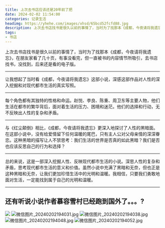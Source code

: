 ```yaml
---
title: 上次去书店应该还是20年前了把
date: 2024-02-02 11:54:00
categories: 记录生活
headimg: https://yhehe.com/images/xhsd/65bcd52fcfd88.jpg 
description: 上次去书店找书是很久以前的事情了，当时为了找那本《成都，今夜请将我遗忘》，在朋友家看了几十页，有事没看完，但一直被书的内容情节所吸引，去书店找书，没找到，后来还是看的电子版。
tags:
- 书店
---
```

上次去书店找书是很久以前的事情了，当时为了找那本《成都，今夜请将我遗忘》，在朋友家看了几十页，有事没看完，但一直被书的内容情节所吸引，去书店找书，没找到，后来还是看的电子版。

----------

让我想起了当时看《成都，今夜请将我遗忘》这部小说，深感这部作品对人性的深入挖掘和对现代都市生活的真实写照。

----------

每个角色都有其独特的性格和命运。赵悦、李良、陈重、周卫东等主要人物，他们生活在都市的繁华背后，面对着生活的压力、困境和迷茫。他们的选择和行动，无不反映出人性的复杂和矛盾。

----------

与《红尘颠倒》相比，《成都，今夜请将我遗忘》更深入地探讨了人性的黑暗面。在这部小说中，没有给爱情留下任何温暖的尾巴，只有主人公对父母亲情的深深眷恋。这种黑暗的描写让人不禁思考：我们生活的世界是否真的如此黑暗？我们是否也应该反思自己的行为和选择？

----------

总的来说，这是一部深入挖掘人性、反映现代都市生活的小说。深思人性的复杂和矛盾，思考现代都市生活的意义和价值。虽然小说中充满了黑暗和无奈，但也正是这种黑暗和无奈，让我们更加珍惜生活中的光明和温暖。我相信，只要我们勇敢地面对生活，一定能找到属于自己的光明和温暖。

----------

还有听说小说作者慕容雪村已经跑到国外了。。。?
----------

![](https://yhehe.com/images/xhsd/2125671714.jpg)
![微信图片_20240202194031.jpg](https://yhehe.com/images/xhsd/65bcd52fcfd88.jpg)
![微信图片_20240202194038.jpg](https://yhehe.com/images/xhsd/65bcd5399171d.jpg)
![微信图片_20240202194048.jpg](https://yhehe.com/images/xhsd/65bcd582ae676.jpg)
![微信图片_20240202194052.jpg](https://yhehe.com/images/xhsd/65bcd58bd7585.jpg)